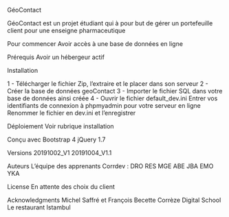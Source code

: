 GéoContact 

GéoContact est un projet étudiant qui à pour but de gérer un portefeuille client pour une enseigne pharmaceutique

Pour commencer
Avoir accès à une base de données en ligne

Prérequis
Avoir un hébergeur actif

Installation

1 - Télécharger le fichier Zip, l’extraire et le placer dans son serveur
2 - Créer la base de données geoContact
3 - Importer le fichier SQL dans votre base de données ainsi créée
4 - Ouvrir le fichier default_dev.ini
Entrer vos identifiants de connexion à phpmyadmin pour votre serveur en ligne
Renommer le fichier en dev.ini et l’enregistrer

Déploiement
Voir rubrique installation

Conçu avec
Bootstrap 4
jQuery 1.7
 
Versions
20191002_V1
20191004_V1.1

Auteurs
L’équipe des apprenants Corrdev :
DRO RES MGE ABE JBA EMO YKA

License
En attente des choix du client

Acknowledgments
Michel Saffré et François Becette
Corrèze Digital School
Le restaurant Istambul
